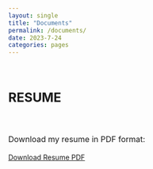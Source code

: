 ```yaml
---
layout: single
title: "Documents"
permalink: /documents/
date: 2023-7-24
categories: pages
---
```


 <div style="text-align: justify; font-size: 17px;">     
    <h2><strong><br>RESUME</strong></h2><br>                
    <p style="line-height: 1.5; font-size: 16px;">
      Download my resume in PDF format:    
    </p>
   </div> 

[Download Resume PDF](/assets/images/ResumeTemp.pdf)

<!--
 <div style="text-align: justify; font-size: 17px;">     
    <h2><strong><br>UNOFFICIAL TRANSCRIPT</strong></h2><br>                
    <p style="line-height: 1.5; font-size: 16px;">
      Download my unofficial transcript in PDF format:    
    </p>
   </div>    

[Download Transcript PDF](/assets/images/unofficial_transcript.pdf)
-->